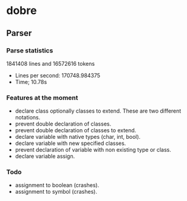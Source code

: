 # dobre

## Parser

### Parse statistics
1841408 lines and 16572616 tokens
 - Lines per second: 170748.984375
 - Time; 10.78s

### Features at the moment
 - declare class optionally classes to extend. These are two different notations.
 - prevent double declaration of classes.
 - prevent double declaration of classes to extend.
 - declare variable with native types (char, int, bool).
 - declare variable with new specified classes.
 - prevent declaration of variable with non existing type or class.
 - declare variable assign.

### Todo
 - assignment to boolean (crashes).
 - assignment to symbol (crashes).

